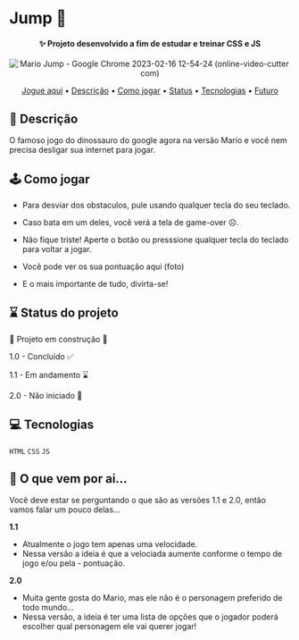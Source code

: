 # Jump 🦘
<h4 align="center">✨ Projeto desenvolvido a fim de estudar e treinar CSS e JS</h4>

<div align="center">
 
 ![Mario Jump - Google Chrome 2023-02-16 12-54-24 (online-video-cutter com)](https://user-images.githubusercontent.com/73961301/219424102-50ff9ef6-3f25-487d-8d35-0c77086fa863.gif)

</div>

<p align="center">
 <a href="https://julliaw.github.io/run/">Jogue aqui</a> •
 <a href="#objetivos">Descrição</a> •
 <a href="#jogar">Como jogar</a> • 
 <a href="#status">Status</a> • 
 <a href="#tec">Tecnologias</a> • 
 <a href="#futuro">Futuro</a> 
</p>

<h2 id="objetivos">📜 Descrição</h2>

O famoso jogo do dinossauro do google agora na versão Mario e você nem precisa desligar sua internet para jogar.

<h2 id="jogar">🕹️ Como jogar</h2>

* Para desviar dos obstaculos, pule usando qualquer tecla do seu teclado.

* Caso bata em um deles, você verá a tela de game-over ☹️.

* Não fique triste! Aperte o botão ou presssione qualquer tecla do teclado para voltar a jogar.

* Você pode ver os sua pontuação aqui (foto)

* E o mais importante de tudo, divirta-se!

<h2 id="status">⌛ Status do projeto</h2>

:construction: Projeto em construção :construction:

1.0 - Concluido ✅   
 
1.1 - Em andamento ⌛

2.0 - Não iniciado 🛑

<h2 id="tec">💻 Tecnologias</h2>

``HTML``
``CSS``
``JS``

<h2 id="futuro">🔮 O que vem por ai…</h2>

Você deve estar se perguntando o que são as versões 1.1 e 2.0, então vamos falar um pouco delas…

**1.1**
- Atualmente o jogo tem apenas uma velocidade. 
- Nessa versão a ideia é que a velociada aumente conforme o tempo de jogo e/ou pela - pontuação.

**2.0**
- Muita gente gosta do Mario, mas ele não é o personagem preferido de todo mundo…
- Nessa versão, a ideia é ter uma lista de opções que o jogador poderá escolher qual personagem ele vai querer jogar!
